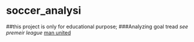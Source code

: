 # soccer_analysi
##this project is only for educational purpose;
###Analyzing goal tread
*see premeir league*
[man united](https://www.youtube.com/watch?v=gKgCSFZALkE&t=408s)
